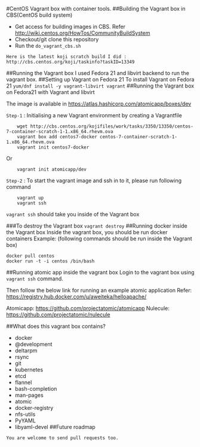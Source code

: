 #CentOS Vagrant box with container tools.
##Building the Vagrant box in CBS(CentOS build system)
* Get access for building images in CBS. Refer http://wiki.centos.org/HowTos/CommunityBuildSystem
* Checkout/git clone this repository
* Run the ```do_vagrant_cbs.sh```

```Here is the latest koji scratch build I did : http://cbs.centos.org/koji/taskinfo?taskID=13349```

##Running the Vagrant box
I used Fedora 21 and libvirt backend to run the vagrant box. 
##Setting up Vagrant on Fedora 21
To install Vagrant on Fedora 21
```yum/dnf install -y vagrant-libvirt vagrant```
##Running the Vagrant box on Fedora21 with Vagrant and libvirt

The image is available in https://atlas.hashicorp.com/atomicapp/boxes/dev

`Step-1` : Initialising a new Vagrant environment by creating a Vagrantfile
``` 
    wget http://cbs.centos.org/kojifiles/work/tasks/3350/13350/centos-7-container-scratch-1-1.x86_64.rhevm.ova
    vagrant box add centos7-docker centos-7-container-scratch-1-1.x86_64.rhevm.ova
    vagrant init centos7-docker
```
Or
```
    vagrant init atomicapp/dev
```
`Step-2` : To start the vagrant image and ssh in to it, please run following command
```
    vagrant up
    vagrant ssh
```
`vagrant ssh` should take you inside of the Vagrant box

###To destroy the Vagrant box
```vagrant destroy```
##Running docker inside the Vagrant box
Inside the vagrant box, you should be run docker containers
Example: (following commands should be run inside the Vagrant box)
```
docker pull centos
docker run -t -i centos /bin/bash
```

##Running atomic app inside the vagrant box
Login to the vagrant box using `vagrant ssh` command. 

Then follow the below link for running an example atomic application
Refer: https://registry.hub.docker.com/u/aweiteka/helloapache/

Atomicapp: https://github.com/projectatomic/atomicapp
Nulecule: https://github.com/projectatomic/nulecule
 
##What does this vagrant box contains?
* docker
* @development
* deltarpm
* rsync
* git
* kubernetes
* etcd
* flannel
* bash-completion
* man-pages
* atomic
* docker-registry
* nfs-utils
* PyYAML
* libyaml-devel
##Future roadmap

`You are welcome to send pull requests too.`
